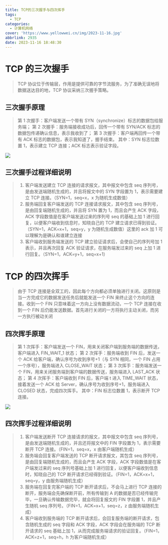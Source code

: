 ```yaml
---
title: TCP的三次握手与四次挥手
tags:
  - TCP
categories:
  - 计算机网络
cover: 'https://www.yellowwei.cn/img/2023-11-16.jpg'
abbrlink: 2935
date: 2023-11-16 18:48:30
---
```


# TCP 的三次握手

> TCP 协议位于传输层，作用是提供可靠的字节流服务，为了准确无误地将数据送达目的地，TCP 协议采纳三次握手策略。

## 三次握手原理

> 第 1 次握手：客户端发送一个带有 SYN（synchronize）标志的数据包给服务端；
> 第 2 次握手：服务端接收成功后，回传一个带有 SYN/ACK 标志的数据包传递确认信息，表示我收到了；
> 第 3 次握手：客户端再回传一个带有 ACK 标志的数据包，表示我知道了，握手结束。
> 其中：SYN 标志位数置 1，表示建立 TCP 连接；ACK 标志表示验证字段。

![](https://www.yellowwei.cn/img/TCPImage.png)

## 三次握手过程详细说明

> 1. 客户端发送建立 TCP 连接的请求报文，其中报文中包含 seq 序列号，是由发送端随机生成的，并且将报文中的 SYN 字段置为 1，表示需要建立 TCP 连接。（SYN=1，seq=x，x 为随机生成数值）
> 1. 服务端回复客户端发送的 TCP 连接请求报文，其中包含 seq 序列号，是由回复端随机生成的，并且将 SYN 置为 1，而且会产生 ACK 字段，ACK 字段数值是在客户端发送过来的序列号 seq 的基础上加 1 进行回复，以便客户端收到信息时，知晓自己的 TCP 建立请求已得到验证。（SYN=1，ACK=x+1，seq=y，y 为随机生成数值）这里的 ack 加 1 可以理解为是确认和谁建立连接
> 1. 客户端收到服务端发送的 TCP 建立验证请求后，会使自己的序列号加 1 表示，并且再次回复 ACK 验证请求，在服务端发过来的 seq 上加 1 进行回复。（SYN=1，ACK=y+1，seq=x+1）

# TCP 的四次挥手

> 由于 TCP 连接是全双工的，因此每个方向都必须单独进行关闭。这原则是当一方完成它的数据发送任务后就能发送一个 FIN 来终止这个方向的连接。收到一个 FIN 只意味着这一方向上没有数据流动，一个 TCP 连接在收到一个 FIN 后仍能发送数据。首先进行关闭的一方将执行主动关闭，而另一方执行被动关闭

## 四次挥手原理

> 第 1 次挥手：客户端发送一个 FIN，用来关闭客户端到服务端的数据传送，客户端进入 FIN_WAIT_1 状态；
> 第 2 次挥手：服务端收到 FIN 后，发送一个 ACK 给客户端，确认序号为收到序号+1（与 SYN 相同，一个 FIN 占用一个序号），服务端进入 CLOSE_WAIT 状态；
> 第 3 次挥手：服务端发送一个 FIN，用来关闭服务端到客户端的数据传送，服务端进入 LAST_ACK 状态；
> 第 4 次挥手：客户端收到 FIN 后，客户端 t 进入 TIME_WAIT 状态，接着发送一个 ACK 给 Server，确认序号为收到序号+1，服务端进入 CLOSED 状态，完成四次挥手。
> 其中：FIN 标志位数置 1，表示断开 TCP 连接。

![](https://www.yellowwei.cn/img/Snipaste_2023-11-16_19-03-44.png)

## 四次挥手过程详细说明

> 1. 客户端发送断开 TCP 连接请求的报文，其中报文中包含 seq 序列号，是由发送端随机生成的，并且还将报文中的 FIN 字段置为 1，表示需要断开 TCP 连接。（FIN=1，seq=x，x 由客户端随机生成）
> 1. 服务端会回复客户端发送的 TCP 断开请求报文，其包含 seq 序列号，是由回复端随机生成的，而且会产生 ACK 字段，ACK 字段数值是在客户端发过来的 seq 序列号基础上加 1 进行回复，以便客户端收到信息时，知晓自己的 TCP 断开请求已经得到验证。（FIN=1，ACK=x+1，seq=y，y 由服务端随机生成）
> 1. 服务端在回复完客户端的 TCP 断开请求后，不会马上进行 TCP 连接的断开，服务端会先确保断开前，所有传输到 A 的数据是否已经传输完毕，一旦确认传输数据完毕，就会将回复报文的 FIN 字段置 1，并且产生随机 seq 序列号。（FIN=1，ACK=x+1，seq=z，z 由服务端随机生成）
> 1. 客户端收到服务端的 TCP 断开请求后，会回复服务端的断开请求，包含随机生成的 seq 字段和 ACK 字段，ACK 字段会在服务端的 TCP 断开请求的 seq 基础上加 1，从而完成服务端请求的验证回复。（FIN=1，ACK=z+1，seq=h，h 为客户端随机生成）
